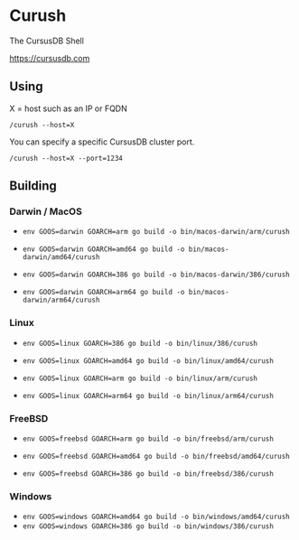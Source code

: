 # Curush
The CursusDB Shell

https://cursusdb.com

## Using
X = host such as an IP or FQDN
``` 
/curush --host=X
```

You can specify a specific CursusDB cluster port.
``` 
/curush --host=X --port=1234
```

## Building

### Darwin / MacOS

- ``env GOOS=darwin GOARCH=arm go build -o bin/macos-darwin/arm/curush``

- ``env GOOS=darwin GOARCH=amd64 go build -o bin/macos-darwin/amd64/curush``

- ``env GOOS=darwin GOARCH=386 go build -o bin/macos-darwin/386/curush``

- ``env GOOS=darwin GOARCH=arm64 go build -o bin/macos-darwin/arm64/curush``

### Linux
- ``env GOOS=linux GOARCH=386 go build -o bin/linux/386/curush``

- ``env GOOS=linux GOARCH=amd64 go build -o bin/linux/amd64/curush``

- ``env GOOS=linux GOARCH=arm go build -o bin/linux/arm/curush``

- ``env GOOS=linux GOARCH=arm64 go build -o bin/linux/arm64/curush``

### FreeBSD

- ``env GOOS=freebsd GOARCH=arm go build -o bin/freebsd/arm/curush``

- ``env GOOS=freebsd GOARCH=amd64 go build -o bin/freebsd/amd64/curush``

- ``env GOOS=freebsd GOARCH=386 go build -o bin/freebsd/386/curush``


### Windows
- ``env GOOS=windows GOARCH=amd64 go build -o bin/windows/amd64/curush``
- ``env GOOS=windows GOARCH=386 go build -o bin/windows/386/curush``

